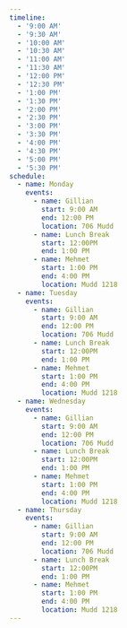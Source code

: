 ```yaml
---
timeline:
  - '9:00 AM'
  - '9:30 AM'
  - '10:00 AM'
  - '10:30 AM'
  - '11:00 AM'
  - '11:30 AM'
  - '12:00 PM'
  - '12:30 PM'
  - '1:00 PM'
  - '1:30 PM'
  - '2:00 PM'
  - '2:30 PM'
  - '3:00 PM'
  - '3:30 PM'
  - '4:00 PM'
  - '4:30 PM'
  - '5:00 PM'
  - '5:30 PM'
schedule:
  - name: Monday
    events:
      - name: Gillian
        start: 9:00 AM
        end: 12:00 PM
        location: 706 Mudd
      - name: Lunch Break
        start: 12:00PM
        end: 1:00 PM
      - name: Mehmet
        start: 1:00 PM
        end: 4:00 PM
        location: Mudd 1218
  - name: Tuesday
    events:
      - name: Gillian
        start: 9:00 AM
        end: 12:00 PM
        location: 706 Mudd
      - name: Lunch Break
        start: 12:00PM
        end: 1:00 PM
      - name: Mehmet
        start: 1:00 PM
        end: 4:00 PM
        location: Mudd 1218
  - name: Wednesday
    events:
      - name: Gillian
        start: 9:00 AM
        end: 12:00 PM
        location: 706 Mudd
      - name: Lunch Break
        start: 12:00PM
        end: 1:00 PM
      - name: Mehmet
        start: 1:00 PM
        end: 4:00 PM
        location: Mudd 1218
  - name: Thursday
    events:
      - name: Gillian
        start: 9:00 AM
        end: 12:00 PM
        location: 706 Mudd
      - name: Lunch Break
        start: 12:00PM
        end: 1:00 PM
      - name: Mehmet
        start: 1:00 PM
        end: 4:00 PM
        location: Mudd 1218
---
```

